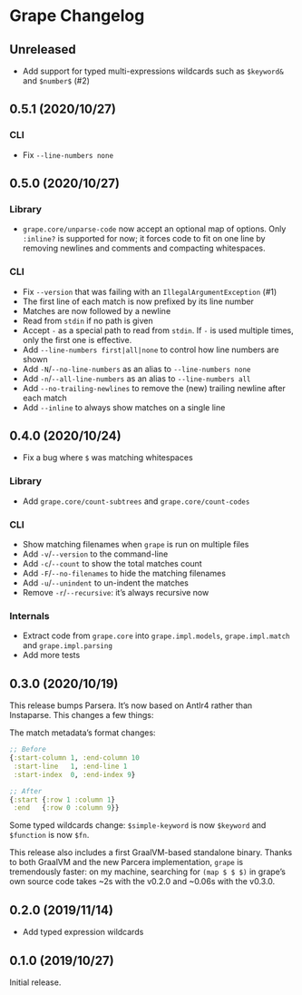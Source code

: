 # Grape Changelog

## Unreleased
* Add support for typed multi-expressions wildcards such as `$keyword&` and `$number$` (#2)

## 0.5.1 (2020/10/27)
### CLI
* Fix `--line-numbers none`

## 0.5.0 (2020/10/27)

### Library
* `grape.core/unparse-code` now accept an optional map of options. Only `:inline?` is supported for now; it forces code
  to fit on one line by removing newlines and comments and compacting whitespaces.

### CLI
* Fix `--version` that was failing with an `IllegalArgumentException` (#1)
* The first line of each match is now prefixed by its line number
* Matches are now followed by a newline
* Read from `stdin` if no path is given
* Accept `-` as a special path to read from `stdin`. If `-` is used multiple times, only the first one is effective.
* Add `--line-numbers first|all|none` to control how line numbers are shown
* Add `-N`/`--no-line-numbers` as an alias to `--line-numbers none`
* Add `-n`/`--all-line-numbers` as an alias to `--line-numbers all`
* Add `--no-trailing-newlines` to remove the (new) trailing newline after each match
* Add `--inline` to always show matches on a single line

## 0.4.0 (2020/10/24)

* Fix a bug where `$` was matching whitespaces

### Library
* Add `grape.core/count-subtrees` and `grape.core/count-codes`

### CLI
* Show matching filenames when `grape` is run on multiple files
* Add `-v`/`--version` to the command-line
* Add `-c`/`--count` to show the total matches count
* Add `-F`/`--no-filenames` to hide the matching filenames
* Add `-u`/`--unindent` to un-indent the matches
* Remove `-r`/`--recursive`: it’s always recursive now

### Internals
* Extract code from `grape.core` into `grape.impl.models`, `grape.impl.match` and `grape.impl.parsing`
* Add more tests

## 0.3.0 (2020/10/19)

This release bumps Parsera. It’s now based on Antlr4 rather than Instaparse. This changes a few things:

The match metadata’s format changes:
```clojure
;; Before
{:start-column 1, :end-column 10
 :start-line   1, :end-line 1
 :start-index  0, :end-index 9}

;; After
{:start {:row 1 :column 1}
 :end   {:row 0 :column 9}}
```

Some typed wildcards change: `$simple-keyword` is now `$keyword` and `$function` is now `$fn`.

This release also includes a first GraalVM-based standalone binary. Thanks to both GraalVM and the new Parcera
implementation, `grape` is tremendously faster: on my machine, searching for `(map $ $ $)` in grape’s own
source code takes ~2s with the v0.2.0 and ~0.06s with the v0.3.0.

## 0.2.0 (2019/11/14)

* Add typed expression wildcards

## 0.1.0 (2019/10/27)

Initial release.
